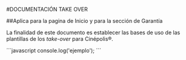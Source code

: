 #DOCUMENTACIÓN TAKE OVER 

##Aplica para la pagina de Inicio y para la sección de Garantía

La finalidad de este documento es establecer las bases de uso de las plantillas de los *take-over* para Cinépolis®.


´´´javascript
	console.log('ejemplo');
´´´
